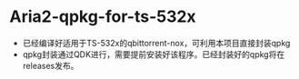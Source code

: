 # Aria2-qpkg-for-ts-532x
 
* 已经编译好适用于TS-532x的qbittorrent-nox，可利用本项目直接封装qpkg
* qpkg封装通过QDK进行，需要提前安装好该程序。已经封装好的qpkg将在releases发布。
